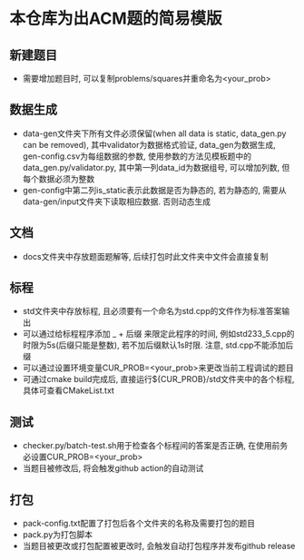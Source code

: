 # 本仓库为出ACM题的简易模版
## 新建题目
- 需要增加题目时, 可以复制problems/squares并重命名为<your_prob>
## 数据生成
- data-gen文件夹下所有文件必须保留(when all data is static, data_gen.py can be removed), 其中validator为数据格式验证, data_gen为数据生成, gen-config.csv为每组数据的参数, 使用参数的方法见模板题中的data_gen.py/validator.py, 其中第一列data_id为数据组号, 可以增加列数, 但每个数据必须为整数
- gen-config中第二列is_static表示此数据是否为静态的, 若为静态的, 需要从data-gen/input文件夹下读取相应数据. 否则动态生成
## 文档
- docs文件夹中存放题面题解等, 后续打包时此文件夹中文件会直接复制
## 标程
- std文件夹中存放标程, 且必须要有一个命名为std.cpp的文件作为标准答案输出
- 可以通过给标程程序添加 _ + 后缀 来限定此程序的时间, 例如std233_5.cpp的时限为5s(后缀只能是整数), 若不加后缀默认1s时限. 注意, std.cpp不能添加后缀
- 可以通过设置环境变量CUR_PROB=<your_prob>来更改当前工程调试的题目
- 可通过cmake build完成后, 直接运行${CUR_PROB}/std文件夹中的各个标程, 具体可查看CMakeList.txt
## 测试
- checker.py/batch-test.sh用于检查各个标程间的答案是否正确, 在使用前务必设置CUR_PROB=<your_prob>
- 当题目被修改后, 将会触发github action的自动测试
## 打包
- pack-config.txt配置了打包后各个文件夹的名称及需要打包的题目
- pack.py为打包脚本
- 当题目被更改或打包配置被更改时, 会触发自动打包程序并发布github release
